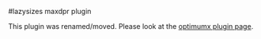 #lazysizes maxdpr plugin

This plugin was renamed/moved. Please look at the [optimumx plugin page](../optimumx).

